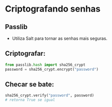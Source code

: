 # Criptografando senhas

## Passlib
- Utiliza Salt para tornar as senhas mais seguras.

## Criptografar:
```python
from passlib.hash import sha256_crypt
password = sha256_crypt.encrypt("password")
```

## Checar se bate:
```python
sha256_crypt.verify("password", password)
# retorna True se igual
```
